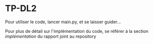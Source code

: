 # TP-DL2

Pour utiliser le code, lancer main.py, et se laisser guider...

Pour plus de détail sur l'implémentation du code, se référer à la section *implémentation* du rapport joint au repository

